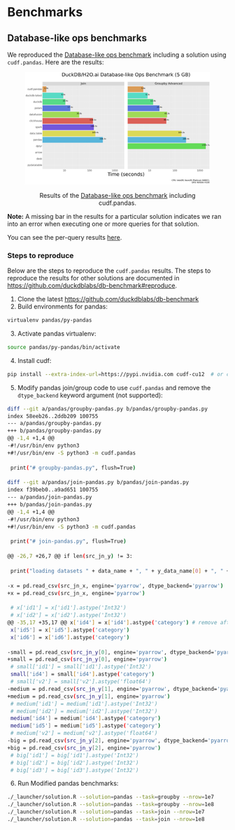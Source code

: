 # Benchmarks

## Database-like ops benchmarks

We reproduced the [Database-like ops benchmark](https://duckdblabs.github.io/db-benchmark/)
including a solution using `cudf.pandas`. Here are the results:

<figure>

![duckdb-benchmark-groupby-join](../_static/duckdb-benchmark-groupby-join.png)

<figcaption style="text-align: center;">Results of the <a
href="https://duckdblabs.github.io/db-benchmark/">Database-like ops
benchmark</a> including <span
class="title-ref">cudf.pandas</span>.</figcaption>
</figure>

**Note:** A missing bar in the results for a particular solution
indicates we ran into an error when executing one or more queries for
that solution.

You can see the per-query results [here](https://data.rapids.ai/duckdb-benchmark/index.html).

### Steps to reproduce

Below are the steps to reproduce the `cudf.pandas` results.  The steps
to reproduce the results for other solutions are documented in
<https://github.com/duckdblabs/db-benchmark#reproduce>.

1. Clone the latest <https://github.com/duckdblabs/db-benchmark>
2. Build environments for pandas:

```bash
virtualenv pandas/py-pandas
```

3. Activate pandas virtualenv:

```bash
source pandas/py-pandas/bin/activate
```

4. Install cudf:

```bash
pip install --extra-index-url=https://pypi.nvidia.com cudf-cu12  # or cudf-cu11
```

5. Modify pandas join/group code to use `cudf.pandas` and remove the `dtype_backend` keyword argument (not supported):

```bash
diff --git a/pandas/groupby-pandas.py b/pandas/groupby-pandas.py
index 58eeb26..2ddb209 100755
--- a/pandas/groupby-pandas.py
+++ b/pandas/groupby-pandas.py
@@ -1,4 +1,4 @@
-#!/usr/bin/env python3
+#!/usr/bin/env -S python3 -m cudf.pandas

 print("# groupby-pandas.py", flush=True)

diff --git a/pandas/join-pandas.py b/pandas/join-pandas.py
index f39beb0..a9ad651 100755
--- a/pandas/join-pandas.py
+++ b/pandas/join-pandas.py
@@ -1,4 +1,4 @@
-#!/usr/bin/env python3
+#!/usr/bin/env -S python3 -m cudf.pandas

 print("# join-pandas.py", flush=True)

@@ -26,7 +26,7 @@ if len(src_jn_y) != 3:

 print("loading datasets " + data_name + ", " + y_data_name[0] + ", " + y_data_name[1] + ", " + y_data_name[2], flush=True)

-x = pd.read_csv(src_jn_x, engine='pyarrow', dtype_backend='pyarrow')
+x = pd.read_csv(src_jn_x, engine='pyarrow')

 # x['id1'] = x['id1'].astype('Int32')
 # x['id2'] = x['id2'].astype('Int32')
@@ -35,17 +35,17 @@ x['id4'] = x['id4'].astype('category') # remove after datatable#1691
 x['id5'] = x['id5'].astype('category')
 x['id6'] = x['id6'].astype('category')

-small = pd.read_csv(src_jn_y[0], engine='pyarrow', dtype_backend='pyarrow')
+small = pd.read_csv(src_jn_y[0], engine='pyarrow')
 # small['id1'] = small['id1'].astype('Int32')
 small['id4'] = small['id4'].astype('category')
 # small['v2'] = small['v2'].astype('float64')
-medium = pd.read_csv(src_jn_y[1], engine='pyarrow', dtype_backend='pyarrow')
+medium = pd.read_csv(src_jn_y[1], engine='pyarrow')
 # medium['id1'] = medium['id1'].astype('Int32')
 # medium['id2'] = medium['id2'].astype('Int32')
 medium['id4'] = medium['id4'].astype('category')
 medium['id5'] = medium['id5'].astype('category')
 # medium['v2'] = medium['v2'].astype('float64')
-big = pd.read_csv(src_jn_y[2], engine='pyarrow', dtype_backend='pyarrow')
+big = pd.read_csv(src_jn_y[2], engine='pyarrow')
 # big['id1'] = big['id1'].astype('Int32')
 # big['id2'] = big['id2'].astype('Int32')
 # big['id3'] = big['id3'].astype('Int32')
```

6. Run Modified pandas benchmarks:

```bash
./_launcher/solution.R --solution=pandas --task=groupby --nrow=1e7
./_launcher/solution.R --solution=pandas --task=groupby --nrow=1e8
./_launcher/solution.R --solution=pandas --task=join --nrow=1e7
./_launcher/solution.R --solution=pandas --task=join --nrow=1e8
```
